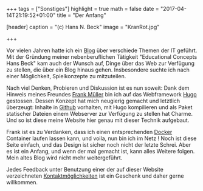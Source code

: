 +++
tags = ["Sonstiges"]
highlight = true
math = false
date = "2017-04-14T21:19:52+01:00"
title = "Der Anfang"

[header]
  caption = "(c) Hans N. Beck"
  image = "KranRot.jpg"

+++

Vor vielen Jahren hatte ich ein [Blog](https://hansnbeck.blogspot.com) über verschiede Themen der IT geführt. Mit der Gründung meiner nebenberuflichen Tätigkeit "Educational Concepts Hans Beck" kam auch der Wunsch auf, Dinge über das Web zur Verfügung zu stellen, die über ein Blog hinaus gehen. Insbesondere suchte ich nach einer Möglichkeit, Spielkonzepte zu mitzuteilen.

Nach viel Denken, Probieren und Diskussion ist es nun soweit: Dank dem Hinweis meines Freundes [Frank Müller](http://blog.tideland.biz/) bin ich auf das Webframework [Hugo](https://gohugo.io) gestossen. Dessen Konzept hat mich neugierig gemacht und letztlich überzeugt: Inhalte in [Github](http://github.com) vorhalten, mit Hugo kompilieren und als Paket statischer Dateien einem Webserver zur Verfügung zu stellen hat Charme. Und so ist diese meine Website hier genau mit dieser Technik aufgebaut.

Frank ist es zu Verdanken, dass ich einen entsprechenden [Docker](https://www.docker.com/) Container laufen lassen kann, und voila, nun bin ich im Netz ! Noch ist diese Seite einfach, und das Design ist sicher noch nicht der letzte Schrei. Aber es ist ein Anfang, und wenn der mal gemacht ist, kann alles Weitere folgen. Mein altes Blog wird nicht mehr weitergeführt.

Jedes Feedback unter Benutzung einer der auf dieser Website verzeichneten [Kontaktmöglichkeiten](/#contact) ist ein Geschenk und daher gerne willkommen.
